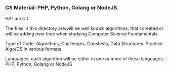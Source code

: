 ### CS Material:  PHP, Python, Golang or NodeJS.


Hi! I am CJ

The files in this directory are/will be *well known* algorithms; that I created or will be adding over time when studying Computer Science Fundamentals.

Type of Code: Algorithms, Challenges, Constests, Data Structures. Practice Algo/DS in various formats.

Languages: each algorithm will be either in one or more of these languages:  PHP, Python, Golang or NodeJS


